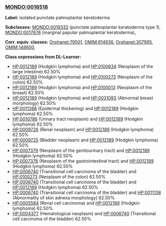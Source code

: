 
### [MONDO:0016518](http://purl.obolibrary.org/obo/MONDO_0016518)
**Label:** isolated punctate palmoplantar keratoderma

**Subclasses:** [MONDO:0019332](http://purl.obolibrary.org/obo/MONDO_0019332) (punctate palmoplantar keratoderma type 1), [MONDO:0017676](http://purl.obolibrary.org/obo/MONDO_0017676) (marginal papular palmoplantar keratoderma), 

**Corr. equiv. classes:** [Orphanet:79501](http://www.orpha.net/ORDO/Orphanet_79501), [OMIM:614936](http://purl.obolibrary.org/obo/OMIM_614936), [Orphanet:307995](http://www.orpha.net/ORDO/Orphanet_307995), [OMIM:148600](http://purl.obolibrary.org/obo/OMIM_148600), 

**Class expressions from DL-Learner:**

- [HP:0012189](http://purl.obolibrary.org/obo/HP_0012189) (Hodgkin lymphoma) and [HP:0100834](http://purl.obolibrary.org/obo/HP_0100834) (Neoplasm of the large intestine) 62.50%
- [HP:0012189](http://purl.obolibrary.org/obo/HP_0012189) (Hodgkin lymphoma) and [HP:0100273](http://purl.obolibrary.org/obo/HP_0100273) (Neoplasm of the colon) 62.50%
- [HP:0012189](http://purl.obolibrary.org/obo/HP_0012189) (Hodgkin lymphoma) and [HP:0100013](http://purl.obolibrary.org/obo/HP_0100013) (Neoplasm of the breast) 62.50%
- [HP:0012189](http://purl.obolibrary.org/obo/HP_0012189) (Hodgkin lymphoma) and [HP:0031093](http://purl.obolibrary.org/obo/HP_0031093) (Abnormal breast morphology) 62.50%
- [HP:0011368](http://purl.obolibrary.org/obo/HP_0011368) (Epidermal thickening) and [HP:0012189](http://purl.obolibrary.org/obo/HP_0012189) (Hodgkin lymphoma) 62.50%
- [HP:0010786](http://purl.obolibrary.org/obo/HP_0010786) (Urinary tract neoplasm) and [HP:0012189](http://purl.obolibrary.org/obo/HP_0012189) (Hodgkin lymphoma) 62.50%
- [HP:0009726](http://purl.obolibrary.org/obo/HP_0009726) (Renal neoplasm) and [HP:0012189](http://purl.obolibrary.org/obo/HP_0012189) (Hodgkin lymphoma) 62.50%
- [HP:0009725](http://purl.obolibrary.org/obo/HP_0009725) (Bladder neoplasm) and [HP:0012189](http://purl.obolibrary.org/obo/HP_0012189) (Hodgkin lymphoma) 62.50%
- [HP:0007379](http://purl.obolibrary.org/obo/HP_0007379) (Neoplasm of the genitourinary tract) and [HP:0012189](http://purl.obolibrary.org/obo/HP_0012189) (Hodgkin lymphoma) 62.50%
- [HP:0007378](http://purl.obolibrary.org/obo/HP_0007378) (Neoplasm of the gastrointestinal tract) and [HP:0012189](http://purl.obolibrary.org/obo/HP_0012189) (Hodgkin lymphoma) 62.50%
- [HP:0006740](http://purl.obolibrary.org/obo/HP_0006740) (Transitional cell carcinoma of the bladder) and [HP:0100273](http://purl.obolibrary.org/obo/HP_0100273) (Neoplasm of the colon) 62.50%
- [HP:0006740](http://purl.obolibrary.org/obo/HP_0006740) (Transitional cell carcinoma of the bladder) and [HP:0012189](http://purl.obolibrary.org/obo/HP_0012189) (Hodgkin lymphoma) 62.50%
- [HP:0006740](http://purl.obolibrary.org/obo/HP_0006740) (Transitional cell carcinoma of the bladder) and [HP:0011138](http://purl.obolibrary.org/obo/HP_0011138) (Abnormality of skin adnexa morphology) 62.50%
- [HP:0005584](http://purl.obolibrary.org/obo/HP_0005584) (Renal cell carcinoma) and [HP:0012189](http://purl.obolibrary.org/obo/HP_0012189) (Hodgkin lymphoma) 62.50%
- [HP:0004377](http://purl.obolibrary.org/obo/HP_0004377) (Hematological neoplasm) and [HP:0006740](http://purl.obolibrary.org/obo/HP_0006740) (Transitional cell carcinoma of the bladder) 62.50%


